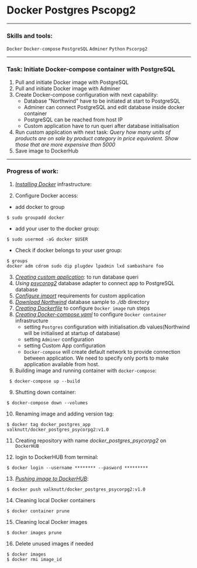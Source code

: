 # Docker Postgres Pscopg2

---
### Skills and tools:
`Docker` `Docker-compose` `PostgreSQL` `Adminer` `Python` `Pscorpg2`

---
### Task: Initiate Docker-compose container with PostgreSQL 

1. Pull and initiate Docker image with PostgreSQL
2. Pull and initiate Docker image with Adminer
3. Create Docker-compose configuration with next capability:
   * Database "Northwind" have to be initiated at start to PostgreSQL
   * Adminer can connect PostgreSQL and edit database inside docker container
   * PostgreSQL can be reached from host IP
   * Custom application have to run queri after database initialisation
4. Run custom application with next task:
 *Query how many units of products are on sale by product category in price equivalent. 
Show those that are more expensive than 5000*
5. Save image to DockerHub
---
### Progress of work:

1. [*Installing Docker*][1] infrastructure:

2. Configure Docker access:
 * add docker to group
```shell
$ sudo groupadd docker 
```
 * add your user to the docker group:
```shell
$ sudo usermod -aG docker $USER
```
 * Check if docker belongs to your user group:
```shell
$ groups
docker adm cdrom sudo dip plugdev lpadmin lxd sambashare foo
```
3. [*Creating custom application*][2]: to run database queri
4. *Using* [*psycorpg2*][3] database adapter to connect app to PostgreSQL database
5. [*Configure import*][4] requirements for custom application
6. [*Download Northwind*][5] database sample to *./db* directory 
7. [*Creating Dockerfile*][6] to configure `Docker image` run steps
8. [*Creating Docker-compose.yaml*][7] to configure `Docker container` infrastructure
    * setting `Postgres` configuration with initialisation.db values(Northwind will be initialised at startup of database)
    * setting `Adminer` configuration 
    * setting Custom App configuration
    * `Docker-compose` will create default network to provide connection between application.
   We need to specify only ports to make application available from host.
9. Building image and running container with `docker-compose`:
```shell
 $ docker-compose up --build
```
9. Shutting down container:
```shell
$ docker-compose down --volumes
```
10. Renaming image and adding version tag:
```shell 
$ docker tag docker_postgres_app valknutt/docker_postgres_psycorpg2:v1.0
```
11. Creating repository with name *docker_postgres_psycorpg2* on `DockerHUB`

12. login to DockerHUB from terminal:
```shell
$ docker login --username ******** --pasword *********
```
13. [*Pushing image to DockerHUB*][8]:
```shell
$ docker push valknutt/docker_postgres_psycorpg2:v1.0
```
14. Cleaning local Docker containers
```shell 
$ docker container prune
```
15. Cleaning local Docker images
```shell 
$ docker images prune
```
16. Delete unused images if needed
```shell
$ docker images
$ docker rmi image_id 
```

[1]:https://docs.docker.com/engine/install/ubuntu/
[2]:https://github.com/Amboss/docker_postgres_python/blob/master/app/main.py
[3]:https://www.psycopg.org/docs/
[4]:https://github.com/Amboss/docker_postgres_python/blob/master/app/requirements.txt
[5]:https://github.com/yugabyte/yugabyte-db/blob/master/sample/northwind_data.sql
[6]:https://github.com/Amboss/docker_postgres_python/blob/master/Dockerfile
[7]:https://github.com/Amboss/docker_postgres_python/blob/master/docker-compose.yaml
[8]:https://hub.docker.com/repository/docker/valknutt/docker_postgres_psycopg2

